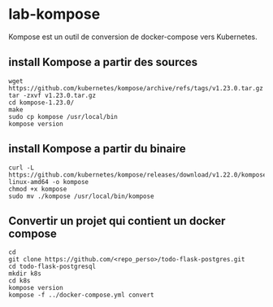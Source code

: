 # lab-kompose
Kompose est un outil de conversion de docker-compose vers Kubernetes.

## install Kompose a partir des sources
```shell
wget https://github.com/kubernetes/kompose/archive/refs/tags/v1.23.0.tar.gz
tar -zxvf v1.23.0.tar.gz
cd kompose-1.23.0/
make
sudo cp kompose /usr/local/bin
kompose version
```
## install Kompose a partir du binaire
```shell
curl -L https://github.com/kubernetes/kompose/releases/download/v1.22.0/kompose-linux-amd64 -o kompose
chmod +x kompose
sudo mv ./kompose /usr/local/bin/kompose
````

## Convertir un projet qui contient  un docker compose
```shell
cd
git clone https://github.com/<repo_perso>/todo-flask-postgres.git
cd todo-flask-postgresql
mkdir k8s
cd k8s
kompose version
kompose -f ../docker-compose.yml convert
```
